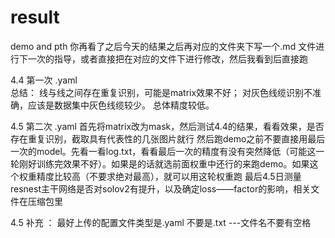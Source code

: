 # result
demo and pth
你再看了之后今天的结果之后再对应的文件夹下写一个.md 文件进行下一次的指导，或者直接把在对应的文件下进行修改，然后我看到后直接跑




4.4 第一次 .yaml  
总结：
线与线之间存在重复识别，可能是matrix效果不好；
对灰色线缆识别不准确，应该是数据集中灰色线缆较少。
总体精度较低。

4.5 第二次 .yaml
首先将matrix改为mask，然后测试4.4的结果，看看效果，是否存在重复识别，截取具有代表性的几张图片就行
然后跑demo之前不要直接用最后一次的model。先看一看log.txt，看看最后一次的精度有没有突然降低（可能这一轮刚好训练完效果不好）。如果是的话就选前面权重中还行的来跑demo。如果这个权重精度比较高（不要求绝对最高），就可以用这轮权重跑
最后4.5日测量resnest主干网络是否对solov2有提升，以及确定loss——factor的影响，相关文件在压缩包里


4.5 补充  ： 最好上传的配置文件类型是.yaml  不要是.txt  ---文件名不要有空格

